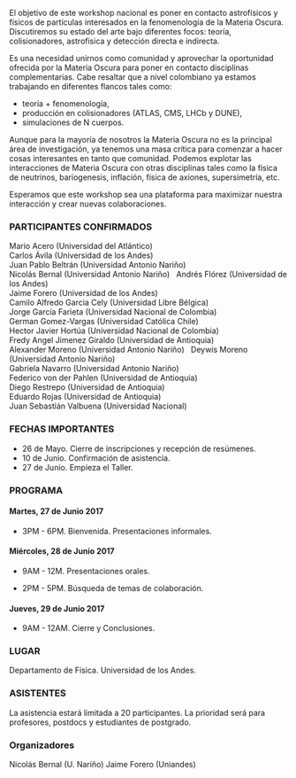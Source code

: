 
El objetivo de este workshop nacional es poner en contacto astrofísicos y físicos de partículas interesados en la fenomenología de la Materia Oscura. Discutiremos su estado del arte bajo diferentes focos: teoría, colisionadores, astrofísica y detección directa e indirecta.

Es una necesidad unirnos como comunidad y aprovechar la oportunidad ofrecida por la Materia Oscura para poner en contacto disciplinas complementarias. Cabe resaltar que a nivel colombiano ya estamos trabajando en diferentes flancos tales como:

* teoría + fenomenología,
* producción en colisionadores (ATLAS, CMS, LHCb y DUNE),
* simulaciones de N cuerpos.

Aunque para la mayoría de nosotros la Materia Oscura no es la principal área de investigación, ya tenemos una masa crítica para comenzar a hacer cosas interesantes en tanto que comunidad. Podemos explotar las interacciones de Materia Oscura con otras disciplinas tales como la física de neutrinos, bariogenesis, inflación, física de axiones, supersimetría, etc.

Esperamos que este workshop sea una plataforma para maximizar nuestra interacción y crear nuevas colaboraciones.

### PARTICIPANTES CONFIRMADOS

Mario Acero (Universidad del Atlántico)  
Carlos Ávila (Universidad de los Andes)  
Juan Pablo Beltrán (Universidad Antonio Nariño)  
Nicolás Bernal (Universidad Antonio Nariño)  
Andrés Flórez (Universidad de los Andes)  
Jaime Forero (Universidad de los Andes)  
Camilo Alfredo  Garcia Cely	(Universidad Libre Bélgica)  
Jorge 	García Farieta (Universidad Nacional de Colombia)  
German 	Gomez-Vargas (Universidad Católica Chile)  
Hector Javier Hortúa (Universidad Nacional de Colombia)  
Fredy Angel	Jimenez Giraldo (Universidad de Antioquia)  
Alexander Moreno (Universidad Antonio Nariño)   
Deywis Moreno (Universidad Antonio Nariño)  
Gabriela Navarro (Universidad Antonio Nariño)  
Federico von der Pahlen (Universidad de Antioquia)  
Diego Restrepo (Universidad de Antioquia)  
Eduardo Rojas (Universidad de Antioquia)  
Juan Sebastián Valbuena (Universidad Nacional)    


### FECHAS IMPORTANTES

- 26 de Mayo. Cierre de inscripciones y recepción de resúmenes.
- 10 de Junio. Confirmación de asistencia.
- 27 de Junio. Empieza el Taller.

### PROGRAMA

#### Martes, 27 de Junio 2017

- 3PM - 6PM. Bienvenida. Presentaciones informales.

#### Miércoles, 28 de Junio 2017

- 9AM - 12M. Presentaciones orales. 

- 2PM - 5PM. Búsqueda de temas de colaboración.

#### Jueves, 29 de Junio 2017

- 9AM - 12AM. Cierre y Conclusiones.

### LUGAR 

Departamento de Física. Universidad de los Andes. 

### ASISTENTES

La asistencia estará limitada a 20 participantes.
La prioridad será para profesores, postdocs y estudiantes de postgrado.

### Organizadores

Nicolás Bernal (U. Nariño)
Jaime Forero (Uniandes)


